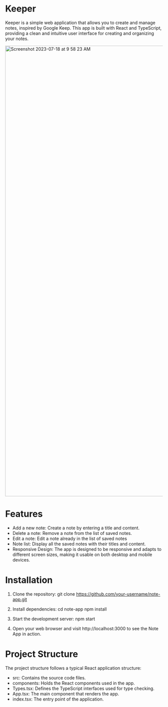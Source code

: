 # Keeper 
Keeper is a simple web application that allows you to create and manage notes, inspired by Google Keep. This app is built with React and TypeScript, providing a clean and intuitive user interface for creating and organizing your notes.

<img width="1437" alt="Screenshot 2023-07-18 at 9 58 23 AM" src="https://github.com/omar-basheer/Keeper-App/assets/112007297/c8d3b1e2-2a53-429f-a08b-2d960e07cd87">

# Features
- Add a new note: Create a note by entering a title and content.
- Delete a note: Remove a note from the list of saved notes.
- Edit a note: Edit a note already in the list of saved notes
- Note list: Display all the saved notes with their titles and content.
- Responsive Design: The app is designed to be responsive and adapts to different screen sizes, making it usable on both desktop and mobile devices.

# Installation
1. Clone the repository:
git clone https://github.com/your-username/note-app.git

2. Install dependencies:
cd note-app
npm install

3. Start the development server:
npm start

4. Open your web browser and visit http://localhost:3000 to see the Note App in action.

# Project Structure
The project structure follows a typical React application structure:

- src: Contains the source code files.
- components: Holds the React components used in the app.
- Types.tsx: Defines the TypeScript interfaces used for type checking.
- App.tsx: The main component that renders the app.
- index.tsx: The entry point of the application.
